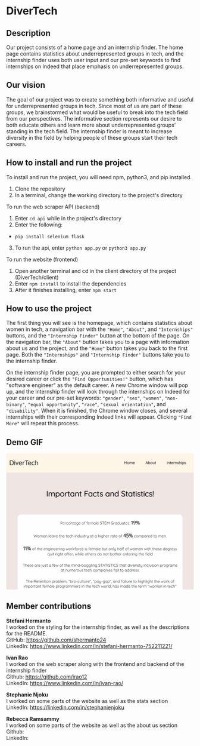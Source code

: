 # DiverTech

## Description

Our project consists of a home page and an internship finder. The home page contains statistics about underrepresented groups in tech, and the internship finder uses both user input and our pre-set keywords to find internships on Indeed that place emphasis on underrepresented groups.

## Our vision

The goal of our project was to create something both informative and useful for underrepresented groups in tech. Since most of us are part of these groups, we brainstormed what would be useful to break into the tech field from our perspectives. The informative section represents our desire to both educate others and learn more about underrepresented groups' standing in the tech field. The internship finder is meant to increase diversity in the field by helping people of these groups start their tech careers.

## How to install and run the project

To install and run the project, you will need npm, python3, and pip installed.

1. Clone the repository
2. In a terminal, change the working directory to the project's directory

To run the web scraper API (backend)

1. Enter `cd api` while in the project's directory
2. Enter the following:

-   `pip install selenium flask`

3. To run the api, enter `python app.py` or `python3 app.py`

To run the website (frontend)

1. Open another terminal and cd in the client directory of the project (DiverTech/client)
2. Enter `npm install` to install the dependencies
3. After it finishes installing, enter `npm start`

## How to use the project

The first thing you will see is the homepage, which contains statistics about women in tech, a navigation bar with the `"Home"`, `"About"`, and `"Internships"` buttons, and the `"Internship Finder"` button at the bottom of the page. On the navigation bar, the `"About"` button takes you to a page with information about us and the project, and the `"Home"` button takes you back to the first page. Both the `"Internships"` and `"Internship Finder"` buttons take you to the internship finder.

On the internship finder page, you are prompted to either search for your desired career or click the `"Find Opportunities!"` button, which has "software engineer" as the default career. A new Chrome window will pop up, and the internship finder will look through the internships on Indeed for your career and our pre-set keywords: `"gender"`, `"sex"`, `"women"`, `"non-binary"`, `"equal opportunity"`, `"race"`, `"sexual orientation"`, and `"disability"`. When it is finished, the Chrome window closes, and several internships with their corresponding Indeed links will appear. Clicking `"Find More"` will repeat this process.

## Demo GIF

<img src="./demo.gif"/>

## Member contributions

**Stefani Hermanto**
<br>
I worked on the styling for the internship finder, as well as the descriptions for the README.
<br>
GitHub: https://github.com/shermanto24
<br>
LinkedIn: https://www.linkedin.com/in/stefani-hermanto-752211221/

**Ivan Rao**
<br>
I worked on the web scraper along with the frontend and backend of the internship finder
<br>
Github: https://github.com/irao12
<br>
LinkedIn: https://www.linkedin.com/in/ivan-rao/

**Stephanie Njoku**
<br>
I worked on some parts of the website as well as the stats section
<br>
LinkedIn: https://linkedin.com/in/stephanienjoku

**Rebecca Ramsammy**
<br>
I worked on some parts of the website as well as the about us section
Github:
<br>
LinkedIn:
